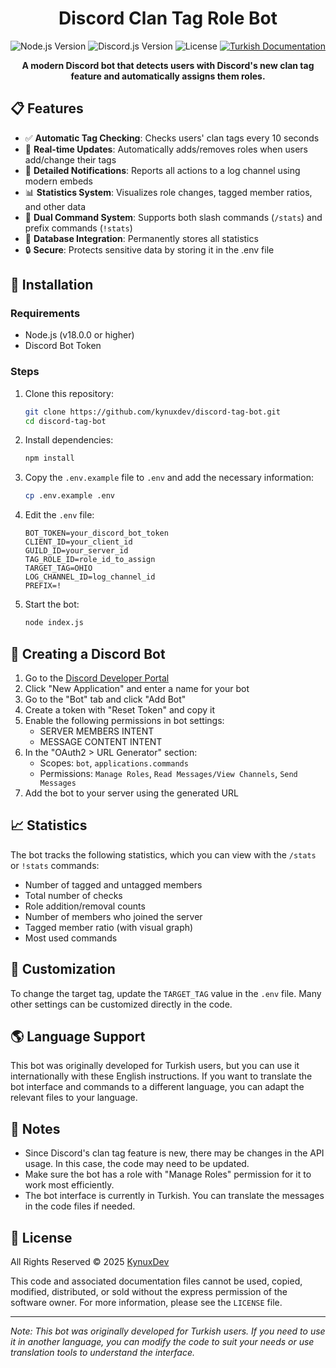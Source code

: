 <h1 align="center">Discord Clan Tag Role Bot</h1>

<p align="center">
  <img src="https://img.shields.io/badge/node.js-v18+-green.svg" alt="Node.js Version">
  <img src="https://img.shields.io/badge/discord.js-v14-blue.svg" alt="Discord.js Version">
  <img src="https://img.shields.io/badge/license-All%20Rights%20Reserved-red.svg" alt="License">
  <a href="README.md"><img src="https://img.shields.io/badge/Türkçe-Dokümantasyon-red.svg" alt="Turkish Documentation"></a>
</p>

<p align="center">
  <b>A modern Discord bot that detects users with Discord's new clan tag feature and automatically assigns them roles.</b>
</p>

## 📋 Features

- ✅ **Automatic Tag Checking**: Checks users' clan tags every 10 seconds
- 🔄 **Real-time Updates**: Automatically adds/removes roles when users add/change their tags
- 🔔 **Detailed Notifications**: Reports all actions to a log channel using modern embeds
- 📊 **Statistics System**: Visualizes role changes, tagged member ratios, and other data
- 💬 **Dual Command System**: Supports both slash commands (`/stats`) and prefix commands (`!stats`)
- 💾 **Database Integration**: Permanently stores all statistics
- 🔒 **Secure**: Protects sensitive data by storing it in the .env file

## 🚀 Installation

### Requirements

- Node.js (v18.0.0 or higher)
- Discord Bot Token

### Steps

1. Clone this repository:
   ```bash
   git clone https://github.com/kynuxdev/discord-tag-bot.git
   cd discord-tag-bot
   ```

2. Install dependencies:
   ```bash
   npm install
   ```

3. Copy the `.env.example` file to `.env` and add the necessary information:
   ```bash
   cp .env.example .env
   ```

4. Edit the `.env` file:
   ```
   BOT_TOKEN=your_discord_bot_token
   CLIENT_ID=your_client_id
   GUILD_ID=your_server_id
   TAG_ROLE_ID=role_id_to_assign
   TARGET_TAG=OHIO
   LOG_CHANNEL_ID=log_channel_id
   PREFIX=!
   ```

5. Start the bot:
   ```bash
   node index.js
   ```

## 🤖 Creating a Discord Bot

1. Go to the [Discord Developer Portal](https://discord.com/developers/applications)
2. Click "New Application" and enter a name for your bot
3. Go to the "Bot" tab and click "Add Bot"
4. Create a token with "Reset Token" and copy it
5. Enable the following permissions in bot settings:
   - SERVER MEMBERS INTENT
   - MESSAGE CONTENT INTENT
6. In the "OAuth2 > URL Generator" section:
   - Scopes: `bot`, `applications.commands`
   - Permissions: `Manage Roles`, `Read Messages/View Channels`, `Send Messages`
7. Add the bot to your server using the generated URL

## 📈 Statistics

The bot tracks the following statistics, which you can view with the `/stats` or `!stats` commands:

- Number of tagged and untagged members
- Total number of checks
- Role addition/removal counts
- Number of members who joined the server
- Tagged member ratio (with visual graph)
- Most used commands

## 🔧 Customization

To change the target tag, update the `TARGET_TAG` value in the `.env` file. Many other settings can be customized directly in the code.

## 🌎 Language Support

This bot was originally developed for Turkish users, but you can use it internationally with these English instructions. If you want to translate the bot interface and commands to a different language, you can adapt the relevant files to your language.

## 📝 Notes

- Since Discord's clan tag feature is new, there may be changes in the API usage. In this case, the code may need to be updated.
- Make sure the bot has a role with "Manage Roles" permission for it to work most efficiently.
- The bot interface is currently in Turkish. You can translate the messages in the code files if needed.

## 📄 License

All Rights Reserved &copy; 2025 [KynuxDev](https://github.com/kynuxdev)

This code and associated documentation files cannot be used, copied, modified, distributed, or sold without the express permission of the software owner. For more information, please see the `LICENSE` file.

---

*Note: This bot was originally developed for Turkish users. If you need to use it in another language, you can modify the code to suit your needs or use translation tools to understand the interface.*

